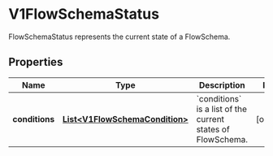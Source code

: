 

# V1FlowSchemaStatus

FlowSchemaStatus represents the current state of a FlowSchema.
## Properties

Name | Type | Description | Notes
------------ | ------------- | ------------- | -------------
**conditions** | [**List&lt;V1FlowSchemaCondition&gt;**](V1FlowSchemaCondition.md) | &#x60;conditions&#x60; is a list of the current states of FlowSchema. |  [optional]



